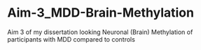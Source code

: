 # Aim-3_MDD-Brain-Methylation
Aim 3 of my dissertation looking Neuronal (Brain) Methylation of participants with MDD compared to controls
